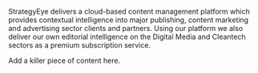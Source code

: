 StrategyEye delivers a cloud-based content management platform which provides contextual intelligence into major publishing, content marketing and advertising sector clients and partners. Using our platform we also deliver our own editorial intelligence on the Digital Media and Cleantech sectors as a premium subscription service.

Add a killer piece of content here.